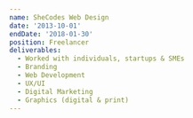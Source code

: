 ```yaml
---
name: SheCodes Web Design
date: '2013-10-01'
endDate: '2018-01-30'
position: Freelancer
deliverables:
  - Worked with individuals, startups & SMEs
  - Branding
  - Web Development
  - UX/UI
  - Digital Marketing
  - Graphics (digital & print)
---
```

